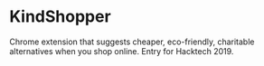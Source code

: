 # KindShopper

Chrome extension that suggests cheaper, eco-friendly, charitable alternatives when you shop online. Entry for Hacktech 2019.
